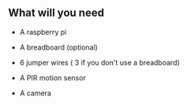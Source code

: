 ## What will you need

- A raspberry pi

-  A breadboard (optional)

- 6 jumper wires ( 3 if you don't use a breadboard)

-  A PIR motion sensor

- A camera 
